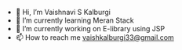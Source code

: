 - 👋 Hi, I’m Vaishnavi S Kalburgi
- 🌱 I’m currently learning Meran Stack
- 👀 I’m currently working on E-library using JSP
- 📫 How to reach me vaishkalburgi33@gmail.com

<!---
vaishnaviskalburgi/vaishnaviskalburgi is a ✨ special ✨ repository because its `README.md` (this file) appears on your GitHub profile.
You can click the Preview link to take a look at your changes.
--->
